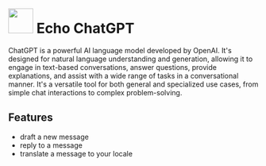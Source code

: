 # <img src="https://chatgptaihub.com/wp-content/uploads/2023/06/ChatGPT-logo-with-color-Background.png" height="50px"> Echo ChatGPT

ChatGPT is a powerful AI language model developed by OpenAI. It's designed for natural language understanding and generation, allowing it to engage in text-based conversations, answer questions, provide explanations, and assist with a wide range of tasks in a conversational manner. It's a versatile tool for both general and specialized use cases, from simple chat interactions to complex problem-solving.
 
## Features

- draft a new message
- reply to a message
- translate a message to your locale
